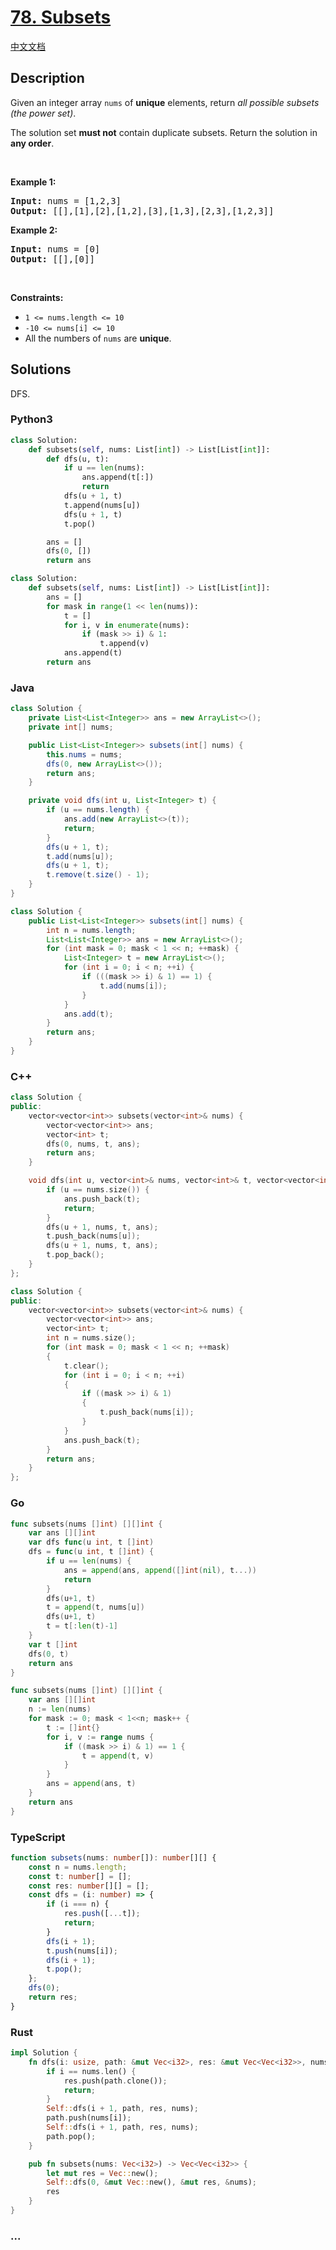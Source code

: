 # [78. Subsets](https://leetcode.com/problems/subsets)

[中文文档](/solution/0000-0099/0078.Subsets/README.md)

## Description

<p>Given an integer array <code>nums</code> of <strong>unique</strong> elements, return <em>all possible subsets (the power set)</em>.</p>

<p>The solution set <strong>must not</strong> contain duplicate subsets. Return the solution in <strong>any order</strong>.</p>

<p>&nbsp;</p>
<p><strong class="example">Example 1:</strong></p>

<pre>
<strong>Input:</strong> nums = [1,2,3]
<strong>Output:</strong> [[],[1],[2],[1,2],[3],[1,3],[2,3],[1,2,3]]
</pre>

<p><strong class="example">Example 2:</strong></p>

<pre>
<strong>Input:</strong> nums = [0]
<strong>Output:</strong> [[],[0]]
</pre>

<p>&nbsp;</p>
<p><strong>Constraints:</strong></p>

<ul>
	<li><code>1 &lt;= nums.length &lt;= 10</code></li>
	<li><code>-10 &lt;= nums[i] &lt;= 10</code></li>
	<li>All the numbers of&nbsp;<code>nums</code> are <strong>unique</strong>.</li>
</ul>

## Solutions

DFS.

<!-- tabs:start -->

### **Python3**

```python
class Solution:
    def subsets(self, nums: List[int]) -> List[List[int]]:
        def dfs(u, t):
            if u == len(nums):
                ans.append(t[:])
                return
            dfs(u + 1, t)
            t.append(nums[u])
            dfs(u + 1, t)
            t.pop()

        ans = []
        dfs(0, [])
        return ans
```

```python
class Solution:
    def subsets(self, nums: List[int]) -> List[List[int]]:
        ans = []
        for mask in range(1 << len(nums)):
            t = []
            for i, v in enumerate(nums):
                if (mask >> i) & 1:
                    t.append(v)
            ans.append(t)
        return ans
```

### **Java**

```java
class Solution {
    private List<List<Integer>> ans = new ArrayList<>();
    private int[] nums;

    public List<List<Integer>> subsets(int[] nums) {
        this.nums = nums;
        dfs(0, new ArrayList<>());
        return ans;
    }

    private void dfs(int u, List<Integer> t) {
        if (u == nums.length) {
            ans.add(new ArrayList<>(t));
            return;
        }
        dfs(u + 1, t);
        t.add(nums[u]);
        dfs(u + 1, t);
        t.remove(t.size() - 1);
    }
}
```

```java
class Solution {
    public List<List<Integer>> subsets(int[] nums) {
        int n = nums.length;
        List<List<Integer>> ans = new ArrayList<>();
        for (int mask = 0; mask < 1 << n; ++mask) {
            List<Integer> t = new ArrayList<>();
            for (int i = 0; i < n; ++i) {
                if (((mask >> i) & 1) == 1) {
                    t.add(nums[i]);
                }
            }
            ans.add(t);
        }
        return ans;
    }
}
```

### **C++**

```cpp
class Solution {
public:
    vector<vector<int>> subsets(vector<int>& nums) {
        vector<vector<int>> ans;
        vector<int> t;
        dfs(0, nums, t, ans);
        return ans;
    }

    void dfs(int u, vector<int>& nums, vector<int>& t, vector<vector<int>>& ans) {
        if (u == nums.size()) {
            ans.push_back(t);
            return;
        }
        dfs(u + 1, nums, t, ans);
        t.push_back(nums[u]);
        dfs(u + 1, nums, t, ans);
        t.pop_back();
    }
};
```

```cpp
class Solution {
public:
    vector<vector<int>> subsets(vector<int>& nums) {
        vector<vector<int>> ans;
        vector<int> t;
        int n = nums.size();
        for (int mask = 0; mask < 1 << n; ++mask)
        {
            t.clear();
            for (int i = 0; i < n; ++i)
            {
                if ((mask >> i) & 1)
                {
                    t.push_back(nums[i]);
                }
            }
            ans.push_back(t);
        }
        return ans;
    }
};
```

### **Go**

```go
func subsets(nums []int) [][]int {
	var ans [][]int
	var dfs func(u int, t []int)
	dfs = func(u int, t []int) {
		if u == len(nums) {
			ans = append(ans, append([]int(nil), t...))
			return
		}
		dfs(u+1, t)
		t = append(t, nums[u])
		dfs(u+1, t)
		t = t[:len(t)-1]
	}
	var t []int
	dfs(0, t)
	return ans
}
```

```go
func subsets(nums []int) [][]int {
	var ans [][]int
	n := len(nums)
	for mask := 0; mask < 1<<n; mask++ {
		t := []int{}
		for i, v := range nums {
			if ((mask >> i) & 1) == 1 {
				t = append(t, v)
			}
		}
		ans = append(ans, t)
	}
	return ans
}
```

### **TypeScript**

```ts
function subsets(nums: number[]): number[][] {
    const n = nums.length;
    const t: number[] = [];
    const res: number[][] = [];
    const dfs = (i: number) => {
        if (i === n) {
            res.push([...t]);
            return;
        }
        dfs(i + 1);
        t.push(nums[i]);
        dfs(i + 1);
        t.pop();
    };
    dfs(0);
    return res;
}
```

### **Rust**

```rust
impl Solution {
    fn dfs(i: usize, path: &mut Vec<i32>, res: &mut Vec<Vec<i32>>, nums: &Vec<i32>) {
        if i == nums.len() {
            res.push(path.clone());
            return;
        }
        Self::dfs(i + 1, path, res, nums);
        path.push(nums[i]);
        Self::dfs(i + 1, path, res, nums);
        path.pop();
    }

    pub fn subsets(nums: Vec<i32>) -> Vec<Vec<i32>> {
        let mut res = Vec::new();
        Self::dfs(0, &mut Vec::new(), &mut res, &nums);
        res
    }
}
```

### **...**

```

```

<!-- tabs:end -->
